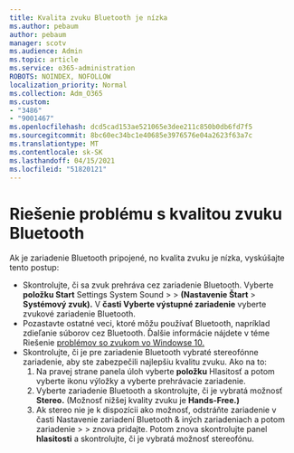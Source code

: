 ```yaml
---
title: Kvalita zvuku Bluetooth je nízka
ms.author: pebaum
author: pebaum
manager: scotv
ms.audience: Admin
ms.topic: article
ms.service: o365-administration
ROBOTS: NOINDEX, NOFOLLOW
localization_priority: Normal
ms.collection: Adm_O365
ms.custom:
- "3486"
- "9001467"
ms.openlocfilehash: dcd5cad153ae521065e3dee211c850b0db6fd7f5
ms.sourcegitcommit: 8bc60ec34bc1e40685e3976576e04a2623f63a7c
ms.translationtype: MT
ms.contentlocale: sk-SK
ms.lasthandoff: 04/15/2021
ms.locfileid: "51820121"
---
```

# <a name="fix-bluetooth-audio-quality-issue"></a>Riešenie problému s kvalitou zvuku Bluetooth

Ak je zariadenie Bluetooth pripojené, no kvalita zvuku je nízka, vyskúšajte tento postup:

- Skontrolujte, či sa zvuk prehráva cez zariadenie Bluetooth. Vyberte **položku Start** Settings System Sound  >    >  **(Nastavenie Štart**  >  **Systémový zvuk).** V **časti Vyberte výstupné zariadenie** vyberte zvukové zariadenie Bluetooth.
- Pozastavte ostatné veci, ktoré môžu používať Bluetooth, napríklad zdieľanie súborov cez Bluetooth. Ďalšie informácie nájdete v téme Riešenie [problémov so zvukom vo Windowse 10.](https://support.microsoft.com/help/4520288/windows-10-fix-sound-problems)
- Skontrolujte, či je pre zariadenie Bluetooth vybraté stereofónne zariadenie, aby ste zabezpečili najlepšiu kvalitu zvuku. Ako na to: 
    1. Na pravej strane panela úloh vyberte **položku** Hlasitosť a potom vyberte ikonu výložky a vyberte prehrávacie zariadenie.
    2. Vyberte zariadenie Bluetooth a skontrolujte, či je vybratá možnosť **Stereo.** (Možnosť nižšej kvality zvuku je **Hands-Free.)**
    3. Ak stereo nie je k dispozícii ako možnosť, odstráňte zariadenie v časti Nastavenie zariadení Bluetooth & iných zariadeniach a potom zariadenie  >    >  znova pridajte. Potom znova skontrolujte panel **hlasitosti** a skontrolujte, či je vybratá možnosť stereofónu.

